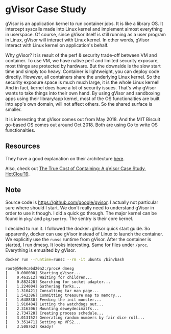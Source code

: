 # gVisor Case Study

gVisor is an application kernel to run container jobs.
It is like a library OS. It intercept syscalls made into Linux kernel
and implement almost everything in userspace. Of course, since gVisor
itself is still running as a user program in Linux, gVisor will interact
with Linux kernel. In other words, gVisor interact with Linux kernel on application's behalf.

Why gVisor? It is result of the perf & security trade-off between VM and container.
To use VM, we have native perf and limited security exposure, most things are protected by hardware. But the downside is the slow start time and simply too heavy.
Container is lightweight, you can deploy code directly.
However, all containers share the underlying Linux kernel.
So the security exposure space is much much large, it is the whole Linux
kernel! And in fact, kernel does have a lot of security issues.
That's why gVisor wants to take things into their own hand.
By using gVisor and sandboxing apps using their library/app kernel,
most of the OS functionalties are built into app's own domain,
will not affect others. So the shared surface is smaller.

It is interesting that gVisor comes out from May 2018.
And the MIT Biscuit go-based OS comes out around Oct 2018.
Both are using Go to write OS functionalties.

## Resources

They have a good explanation on their architecture [here](https://gvisor.dev/docs/).

Also, check out [The True Cost of Containing: A gVisor Case Study, HotClou'19](https://www.usenix.org/conference/hotcloud19/presentation/young).

## Note

Source code is https://github.com/google/gvisor.
I actually not particular sure where should I start.
We don't really need to understand gVisor in order to use it though.
I did a quick go through. The major kernel can be found in `pkg/` and `pkg/sentry`.
The sentry is their core kernel.

I decided to run it. I followed the docker+gVisor quick start guide.
So apparently, docker can use gVisor instead of Linux to launch the container.
We explicitly use the `runsc` runtime from gVisor.
After the container is started, I run dmesg. It looks interesting.
Same for files under `/proc`. Everything is emualted by gVisor.
```bash
docker run --runtime=runsc --rm -it ubuntu /bin/bash
```

```
root@59e9ca6d20a2:/proc# dmesg
[    0.000000] Starting gVisor...
[    0.461512] Waiting for children...
[    0.882428] Searching for socket adapter...
[    1.224004] Gathering forks...
[    1.310421] Consulting tar man page...
[    1.542386] Committing treasure map to memory...
[    1.648830] Feeding the init monster...
[    1.910484] Letting the watchdogs out...
[    2.316306] Mounting deweydecimalfs...
[    2.734728] Creating process schedule...
[    3.013152] Generating random numbers by fair dice roll...
[    3.351471] Setting up VFS2...
[    3.508762] Ready!

```
